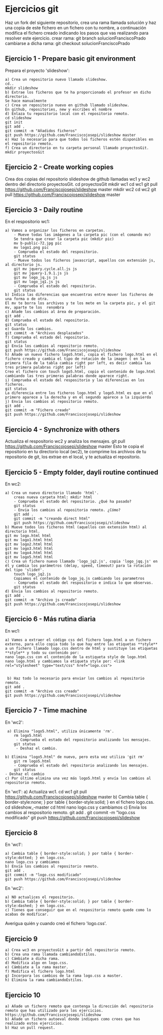 # Ejercicios git 

Haz un fork del siguiente repositorio, crea una rama llamada solución  y haz una copia de este fichero en un fichero con tu nombre, a continuación  modifica el fichero creado indicando los pasos que vas realizando para resolver este ejercicio.
crear rama: git branch solucionFranciscoPrado
cambiarse a dicha rama: git checkout solucionFranciscoPrado
## Ejercicio 1 - Prepare basic git environment
Prepara el proyecto 'slideshow':

	a) Crea un repositorio nuevo llamado slideshow.
	cd..
	mkdir slideshow
	b) Extrae los ficheros que te ha proporcionado el profesor en dicho directorio.
	Se hace manualmente
	c) Crea un repositorio nuevo en github llamado slideshow.
	En github, repositories, new y escribes el nombre 
	d) Enlaza tu repositorio local con el repositorio remoto.
	cd slideshow
	git init
	git add .
	git commit -m "Añadidos ficheros"
	git push https://github.com/Franciscojosepi/slideshow master
	e) Haz lo necesario para que todos los ficheros estén disponibles en el repositorio remoto.
	f) Crea un directorio en tu carpeta personal llamado proyectosGit.
	mkdir proyectosGit
		
## Ejercicio 2 - Create working copies
Crea dos copias del repositorio slideshow de github llamadas wc1 y wc2 dentro del directorio proyectosGit.
cd proyectosGit
mkdir wc1
cd wc1
git pull https://github.com/Franciscojosepi/slideshow master
mkdir wc2
cd wc2
git pull https://github.com/Franciscojosepi/slideshow master
## Ejercicio 3 - Daily routine
En el respositorio wc1:

	a) Vamos a organizar los ficheros en carpetas.
		- Mueve todas las imágenes a la carpeta pic (con el comando mv)
		Se tendra que crear la carpeta pic (mkdir pic)
		mv b-public-72.jpg pic
		mv logo1.png pic
		- Comprueba el estado del respositorio.
		git status
		- Mueve todos los ficheros javascript, aquellos con extensión js, al directorio js.
		git mv jquery.cycle.all.js js
		git mv jquery-1.9.1.js js
		git mv logo_jq.js js
		git mv logo_jq1.js js
		- Comprueba el estado del repositorio.
		git status
	b) Indica las diferencias que encuentras entre mover los ficheros de una forma o de otra.
	El mv te borra los archivos y te los mete en la carpeta pic, y el git mv, aparte te los  renombra 
	c) Añade los cambios al área de preparación.
	git add .
	d) Comprueba el estado del repositorio.
	git status
	e) Guarda los cambios.
	git commit -m "Archivos desplazados"
	f) Comprueba el estado del repositorio.
	git status
	g) Envía los cambios al repositorio remoto.
	git push https://github.com/Franciscojosepi/slideshow
	h) Añade un nuevo fichero logo5.html, copia el fichero logo.html en el fichero creado y cambia el tipo de rotación de la imagen ( en la primera fila de la tabla cambia right por left, es decir cambia las tres primera palabras right por left)
	Creo el fichero con touch logo5.html, copio el contenido de logo.html cambiando las tres primeras palabras donde aparece right.
	i) Comprueba el estado del respositorio y las diferencias en los ficheros.
	git status
	La diferencia entre los ficheros logo.html y logo5.html es que en el primero aparece a la derecha y en el segundo aparece a la izquierda
	j) Envia los cambios al repositorio remoto.
	git add .
	git commit -m "Fichero creado"
	git push https://github.com/Franciscojosepi/slideshow

## Ejercicio 4 - Synchronize with others

Actualiza el respositorio wc2 y analiza los mensajes.
git pull https://github.com/Franciscojosepi/slideshow master
Esto te copia el repositorio en tu directorio local (wc2), te comprime los archivos de tu repositorio de git, los extrae en el local, y te actualiza el repositorio.


## Ejercicio 5 - Empty folder, dayli routine continued

En wc2:

	a) Crea un nuevo directorio llamado 'html'.
		creas nueva carpeta html: mkdir html
		- Comprueba el estado del repositorio. ¿Qué ha pasado?
		git status
		- Envia los cambios al repositorio remoto. ¿Cómo?
		git add .
		git commit -m "creando direct html"
		git push https://github.com/Franciscojosepi/slideshow 
	b) Mueve todos los ficheros html (aquellos con extensión html) al directorio html.
	git mv logo.html html
	git mv logo1.html html
	git mv logo2.html html
	git mv logo3.html html
	git mv logo4.html html
	git mv logo5.html html
	c) Crea un fichero nuevo llamado 'logo_jq2.js', copia 'logo_jqq.js' en él y cambia los parámetros (delay, speed, timeout) para la rotación del tipo 'slideY'.
		touch logo_jq2.js
		Copiamos el contenido de logo_jq.js cambiando los parametros
		- Comprueba el estado del respositorio e indica lo que observas.
		git status
	d) Envia los cambios al repositorio remoto.
	git add .	
	git commit -m "Archivo js creado"
	git push https://github.com/Franciscojosepi/slideshow

## Ejercicio 6 - Más rutina diaria
En wc1:

	a) Vamos a extraer el código css del fichero logo.html a un fichero externo, para ello copia todo lo que hay entre las etiquetas **style** a un fichero llamado logo.css dentro de html y sustituye las etiquetas **style** y todo su contenido por: 
	nano logo.css con el contenido de la estiqueta style de logo.html
	nano logo.html y cambiamos la etiqueta style por: <link rel="stylesheet" type="text/css" href="logo.css">

 
	 b) Haz todo lo necesario para enviar los cambios al repositorio remoto.
	git add .
	git commit -m "Archivo css creado"
	git push https://github.com/Franciscojosepi/slideshow
 
 ## Ejercicio 7 - Time machine 
 En 'wc2':

	 a) Elimina "logo5.html", utiliza únicamente 'rm'.
		rm logo5.html
		 - Comprueba el estado del repositorio analizando los mensajes.
		git status
		 - Deshaz el cambio.
		
 	b) Elimina "logo5.html" de nuevo, pero esta vez utiliza 'git rm'
		git rm logo5.html
 		- Comprueba el estado del repositorio analizando los mensajes.
		git status
 	- Deshaz el cambio
 	c) Por último elimina una vez más logo5.html y envía los cambios al repositorio remoto.
 	
 En 'wc1':
 	a) Actualiza wc1. 
	cd wc1
	git pull https://github.com/Franciscojosepi/slideshow master
	 b) Cambia table { border-style:none; } por table { border-style:solid; } en el fichero logo.css.
	cd slideshow_-master
	cd html
	nano logo.css y cambiamos
 	c) Envia los cambios al respositorio remoto.
 	git add .
	git commit -m "logo.css modificado"
	git push https://github.com/Franciscojosepi/slideshow 
 ## Ejercicio 8
 
 En 'wc1':
 	
 	a) Cambia table { border-style:solid; } por table { border-style:dotted; } en logo.css.
	nano logo.css y cambiamos
 	b) Envía los cambios al repositorio remoto.
 	git add .
	git commit -m "logo.css modificado"
	git push https://github.com/Franciscojosepi/slideshow 
 En 'wc2':
 
 	a) NO actualices el repositorio.
 	b) Cambia table { border-style:solid; } por table { border-style:dashed; } en logo.css.
 	c) Tienes que conseguir que en el respositorio remoto quede como lo acabas de modificar.
 	
 Averigua quién y cuando creó el fichero 'logo.css'.
 	
 	
## Ejercicio 9

	a) Crea wc3 en proyectosGit a partir del repositorio remoto.
	b) Crea una rama llamada cambiandoEstilos.
	c) Cámbiate a dicha rama.
	d) Modifica algo en logo.css.
	e) Cámbiate a la rama master.
	f) Modifica el fichero logo.html
	g) Incorpora los cambios de la rama logo.css a master.
	h) Elimina la rama cambiandoEstilos.
	
## Ejercicio 10

	a) Añade un fichero remoto que contenga la dirección del repositorio remoto que has utilizado para los ejercicios.
	https://github.com/Franciscojosepi/slideshow 
	b) Añade un fichero autoeval donde indiques como crees que has realizado estos ejercicios.
	b) Haz un pull request.
